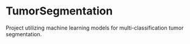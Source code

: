 # TumorSegmentation
Project utilizing machine learning models for multi-classification tumor segmentation.
